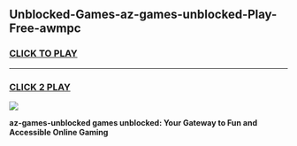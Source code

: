 
## Unblocked-Games-az-games-unblocked-Play-Free-awmpc
<h3>
<a href="https://premium76.site?title=az-games-unblocked&ref=09A">CLICK TO PLAY</a></h3>
<hr>

<h3>
<a href="https://premium76.site?title=az-games-unblocked&ref=09A">CLICK 2 PLAY</a>
  
</h3>

<a href="https://premium76.site?title=az-games-unblocked&ref=09A"><img src="https://clearcache.store/games.png"></a>


**az-games-unblocked games unblocked: Your Gateway to Fun and Accessible Online Gaming**

